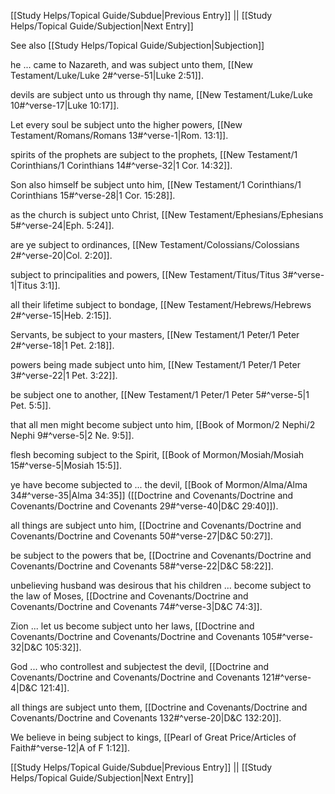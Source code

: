 [[Study Helps/Topical Guide/Subdue|Previous Entry]]  ||  [[Study Helps/Topical Guide/Subjection|Next Entry]]

 See also [[Study Helps/Topical Guide/Subjection|Subjection]]

 he ... came to Nazareth, and was subject unto them, [[New Testament/Luke/Luke 2#^verse-51|Luke 2:51]].

 devils are subject unto us through thy name, [[New Testament/Luke/Luke 10#^verse-17|Luke 10:17]].

 Let every soul be subject unto the higher powers, [[New Testament/Romans/Romans 13#^verse-1|Rom. 13:1]].

 spirits of the prophets are subject to the prophets, [[New Testament/1 Corinthians/1 Corinthians 14#^verse-32|1 Cor. 14:32]].

 Son also himself be subject unto him, [[New Testament/1 Corinthians/1 Corinthians 15#^verse-28|1 Cor. 15:28]].

 as the church is subject unto Christ, [[New Testament/Ephesians/Ephesians 5#^verse-24|Eph. 5:24]].

 are ye subject to ordinances, [[New Testament/Colossians/Colossians 2#^verse-20|Col. 2:20]].

 subject to principalities and powers, [[New Testament/Titus/Titus 3#^verse-1|Titus 3:1]].

 all their lifetime subject to bondage, [[New Testament/Hebrews/Hebrews 2#^verse-15|Heb. 2:15]].

 Servants, be subject to your masters, [[New Testament/1 Peter/1 Peter 2#^verse-18|1 Pet. 2:18]].

 powers being made subject unto him, [[New Testament/1 Peter/1 Peter 3#^verse-22|1 Pet. 3:22]].

 be subject one to another, [[New Testament/1 Peter/1 Peter 5#^verse-5|1 Pet. 5:5]].

 that all men might become subject unto him, [[Book of Mormon/2 Nephi/2 Nephi 9#^verse-5|2 Ne. 9:5]].

 flesh becoming subject to the Spirit, [[Book of Mormon/Mosiah/Mosiah 15#^verse-5|Mosiah 15:5]].

 ye have become subjected to ... the devil, [[Book of Mormon/Alma/Alma 34#^verse-35|Alma 34:35]] ([[Doctrine and Covenants/Doctrine and Covenants/Doctrine and Covenants 29#^verse-40|D&C 29:40]]).

 all things are subject unto him, [[Doctrine and Covenants/Doctrine and Covenants/Doctrine and Covenants 50#^verse-27|D&C 50:27]].

 be subject to the powers that be, [[Doctrine and Covenants/Doctrine and Covenants/Doctrine and Covenants 58#^verse-22|D&C 58:22]].

 unbelieving husband was desirous that his children ... become subject to the law of Moses, [[Doctrine and Covenants/Doctrine and Covenants/Doctrine and Covenants 74#^verse-3|D&C 74:3]].

 Zion ... let us become subject unto her laws, [[Doctrine and Covenants/Doctrine and Covenants/Doctrine and Covenants 105#^verse-32|D&C 105:32]].

 God ... who controllest and subjectest the devil, [[Doctrine and Covenants/Doctrine and Covenants/Doctrine and Covenants 121#^verse-4|D&C 121:4]].

 all things are subject unto them, [[Doctrine and Covenants/Doctrine and Covenants/Doctrine and Covenants 132#^verse-20|D&C 132:20]].

 We believe in being subject to kings, [[Pearl of Great Price/Articles of Faith#^verse-12|A of F 1:12]].

[[Study Helps/Topical Guide/Subdue|Previous Entry]]  ||  [[Study Helps/Topical Guide/Subjection|Next Entry]]